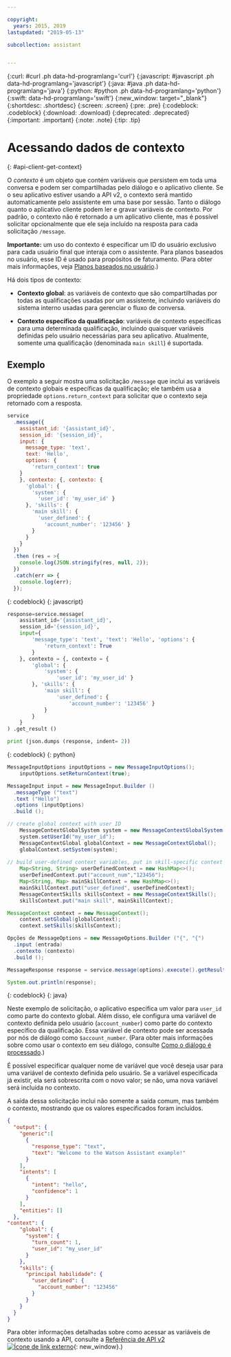 ```yaml
---

copyright:
  years: 2015, 2019
lastupdated: "2019-05-13"

subcollection: assistant


---
```


{:curl: #curl .ph data-hd-programlang='curl'}
{:javascript: #javascript .ph data-hd-programlang='javascript'}
{:java: #java .ph data-hd-programlang='java'}
{:python: #python .ph data-hd-programlang='python'}
{:swift: data-hd-programlang='swift'}
{:new_window: target="_blank"}
{:shortdesc: .shortdesc}
{:screen: .screen}
{:pre: .pre}
{:codeblock: .codeblock}
{:download: .download}
{:deprecated: .deprecated}
{:important: .important}
{:note: .note}
{:tip: .tip}

# Acessando dados de contexto
{: #api-client-get-context}

O *contexto* é um objeto que contém variáveis que persistem em toda uma conversa e podem ser compartilhadas pelo diálogo e o aplicativo cliente. Se o seu aplicativo estiver usando a API v2, o contexto será mantido automaticamente pelo assistente em uma base por sessão. Tanto o diálogo quanto o aplicativo cliente podem ler e gravar variáveis de contexto. Por padrão, o contexto não é retornado a um aplicativo cliente, mas é possível solicitar opcionalmente que ele seja incluído na resposta para cada solicitação `/message`.

**Importante:** um uso do contexto é especificar um ID do usuário exclusivo para cada usuário final que interaja com o assistente. Para planos baseados no usuário, esse ID é usado para propósitos de faturamento. (Para obter mais informações, veja [Planos baseados no usuário](/docs/services/assistant?topic=assistant-services-information#user-based-plans).)

Há dois tipos de contexto:

- **Contexto global**: as variáveis de contexto que são compartilhadas por todas as qualificações usadas por um assistente, incluindo variáveis do sistema interno usadas para gerenciar o fluxo de conversa.

- **Contexto específico da qualificação**: variáveis de contexto específicas para uma determinada qualificação, incluindo quaisquer variáveis definidas pelo usuário necessárias para seu aplicativo. Atualmente, somente uma qualificação (denominada `main skill`) é suportada.

## Exemplo

O exemplo a seguir mostra uma solicitação `/message` que inclui as variáveis de contexto globais e específicas da qualificação; ele também usa a propriedade `options.return_context` para solicitar que o contexto seja retornado com a resposta.

```javascript
service
  .message({
    assistant_id: '{assistant_id}',
    session_id: '{session_id}',
    input: {
      message_type: 'text',
      text: 'Hello',
      options: {
        'return_context': true
    }
    }, contexto: {, contexto: {
      'global': {
        'system': {
          'user_id': 'my_user_id' }
      }, 'skills': {
        'main skill': {
          'user_defined': {
            'account_number': '123456' }
        }
      }
    }
  })
  .then (res = >{
    console.log(JSON.stringify(res, null, 2));
  })
  .catch(err => {
    console.log(err);
  });
```
{: codeblock}
{: javascript}

```python
response=service.message(
    assistant_id='{assistant_id}',
    session_id='{session_id}',
    input={
        'message_type': 'text', 'text': 'Hello', 'options': {
            'return_context': True
        }
    }, contexto = {, contexto = {
        'global': {
            'system': {
                'user_id': 'my_user_id' }
        }, 'skills': {
            'main skill': {
                'user_defined': {
                    'account_number': '123456' }
            }
        }
    }
) .get_result ()

print (json.dumps (response, indent= 2))
```
{: codeblock}
{: python}

```java
MessageInputOptions inputOptions = new MessageInputOptions();
    inputOptions.setReturnContext(true);

MessageInput input = new MessageInput.Builder ()
  .messageType ("text")
  .text ("Hello")
  .options (inputOptions)
  .build ();

// create global context with user ID
    MessageContextGlobalSystem system = new MessageContextGlobalSystem();
    system.setUserId("my_user_id");
    MessageContextGlobal globalContext = new MessageContextGlobal();
    globalContext.setSystem(system);
  
// build user-defined context variables, put in skill-specific context for main skill
    Map<String, String> userDefinedContext = new HashMap<>();
    userDefinedContext.put("account_num","123456");
    Map<String, Map> mainSkillContext = new HashMap<>();
    mainSkillContext.put("user_defined", userDefinedContext);
    MessageContextSkills skillsContext = new MessageContextSkills();
    skillsContext.put("main skill", mainSkillContext);

MessageContext context = new MessageContext();
    context.setGlobal(globalContext);
    context.setSkills(skillsContext);

Opções de MessageOptions = new MessageOptions.Builder ("{", "{")
  .input (entrada)
  .contexto (contexto)
  .build ();

MessageResponse response = service.message(options).execute().getResult();

System.out.println(response);
```
{: codeblock}
{: java}

Neste exemplo de solicitação, o aplicativo especifica um valor para `user_id` como parte do contexto global. Além disso, ele configura uma variável de contexto definida pelo usuário (`account_number`) como parte do contexto específico da qualificação. Essa variável de contexto pode ser acessada por nós de diálogo como `$account_number`. (Para obter mais informações sobre como usar o contexto em seu diálogo, consulte [Como o diálogo é processado](/docs/services/assistant?topic=assistant-dialog-runtime).)

É possível especificar qualquer nome de variável que você deseja usar para uma variável de contexto definida pelo usuário. Se a variável especificada já existir, ela será sobrescrita com o novo valor; se não, uma nova variável será incluída no contexto.

A saída dessa solicitação inclui não somente a saída comum, mas também o contexto, mostrando que os valores especificados foram incluídos.

```json
{
  "output": {
    "generic":[
      {
        "response_type": "text",
        "text": "Welcome to the Watson Assistant example!"
      }
    ],
    "intents": [
      {
        "intent": "hello",
        "confidence": 1
      }
    ],
    "entities": []
  },
"context": {
    "global": {
      "system": {
        "turn_count": 1,
        "user_id": "my_user_id"
      }
    },
    "skills": {
      "principal habilidade": {
        "user_defined": {
          "account_number": "123456"
        }
      }
    }
  }
}
```

Para obter informações detalhadas sobre como acessar as variáveis de contexto usando a API, consulte a [Referência de API v2 ![Ícone de link externo](../../icons/launch-glyph.svg "Ícone de link externo")](https://{DomainName}/apidocs/assistant-v2#send-user-input-to-assistant){: new_window}.)
